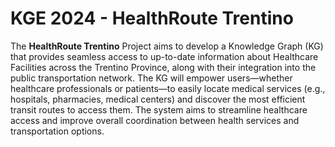 # KGE 2024 - HealthRoute Trentino
The **HealthRoute Trentino** Project aims to develop a Knowledge Graph (KG) that provides seamless access to up-to-date information about Healthcare Facilities across the Trentino Province, along with their integration into the public transportation network. The KG will empower users—whether healthcare professionals or patients—to easily locate medical services (e.g., hospitals, pharmacies, medical centers) and discover the most efficient transit routes to access them. The system aims to streamline healthcare access and improve overall coordination between health services and transportation options.
